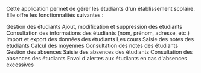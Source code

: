 Cette application permet de gérer les étudiants d'un établissement scolaire. Elle offre les fonctionnalités suivantes :

Gestion des étudiants
Ajout, modification et suppression des étudiants
Consultation des informations des étudiants (nom, prénom, adresse, etc.)
Import et export des données des étudiants
Les cours
Saisie des notes des étudiants
Calcul des moyennes
Consultation des notes des étudiants
Gestion des absences
Saisie des absences des étudiants
Consultation des absences des étudiants
Envoi d'alertes aux étudiants en cas d'absences excessives
